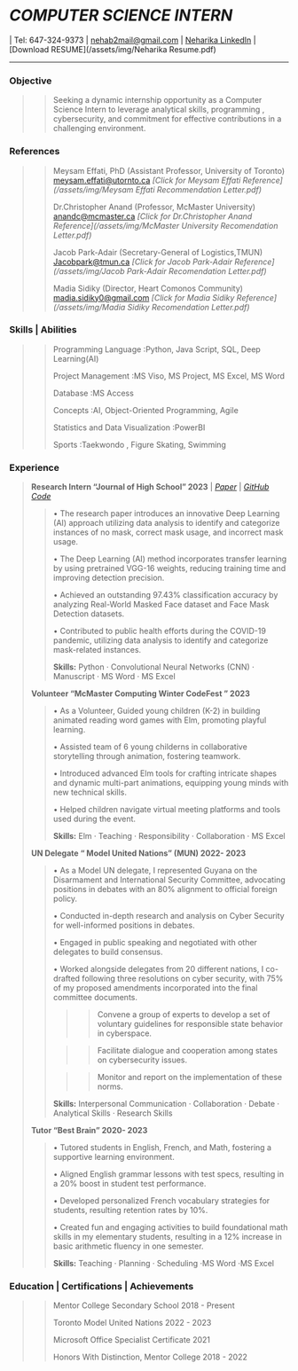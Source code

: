 # _COMPUTER SCIENCE INTERN_
| Tel: 647-324-9373 | nehab2mail@gmail.com | [Neharika LinkedIn](https://www.linkedin.com/in/neharikab/) | [Download RESUME](/assets/img/Neharika Resume.pdf) 

---
### Objective
>> Seeking a dynamic internship opportunity as a Computer Science Intern to leverage analytical skills,
programming , cybersecurity, and commitment for effective contributions in a challenging environment.

### References
 >>  Meysam Effati, PhD (Assistant Professor, University of Toronto) meysam.effati@utornto.ca
 >> *[Click for Meysam Effati Reference](/assets/img/Meysam Effati Recommendation Letter.pdf)*
> >      
 >>  Dr.Christopher Anand (Professor, McMaster University) anandc@mcmaster.ca
 >> *[Click for Dr.Christopher Anand Reference](/assets/img/McMaster University Recomendation Letter.pdf)*
> >  
 >>  Jacob Park-Adair  (Secretary-General of Logistics,TMUN) Jacobpark@tmun.ca
 >> *[Click for Jacob Park-Adair Reference](/assets/img/Jacob Park-Adair Recomendation Letter.pdf)*
> >  
 >>  Madia Sidiky (Director, Heart Comonos Community) madia.sidiky0@gmail.com
 >> *[Click for Madia Sidiky Reference](/assets/img/Madia Sidiky Recomendation Letter.pdf)*

### Skills | Abilities
 >>  Programming Language  :Python, Java Script, SQL, Deep Learning(AI)
> > 
 >>  Project Management  :MS Viso, MS Project, MS Excel, MS Word
> > 
 >>  Database  :MS Access
> > 
 >>  Concepts  :AI, Object-Oriented Programming, Agile
> > 
 >>  Statistics and Data Visualization  :PowerBI
> > 
 >>  Sports  :Taekwondo , Figure Skating, Swimming  

### Experience
> **Research Intern  “Journal of High School”              2023**  | *[Paper](/assets/img/Transfer-learning-approach-for-mask-detection-by-using-extended-vgg16.pdf)* | *[GitHub Code](https://github.com/nehab2mail/AI-Deep-Learning-for-Accurate-COVID-19-Face-Mask-Detection)*
   >> •	The research paper introduces an innovative Deep Learning (AI) approach utilizing data analysis 
        to identify and categorize instances of no mask, correct mask usage, and incorrect mask usage.
>   > 
  >>  •	The Deep Learning (AI) method incorporates transfer learning by using pretrained VGG-16 weights, reducing training time and improving detection precision.
>   > 
  >>  •	Achieved an outstanding 97.43% classification accuracy by analyzing Real-World Masked Face dataset and Face Mask Detection datasets.
>   > 
  >>  •	Contributed to public health efforts during the COVID-19 pandemic, utilizing data analysis to  identify and categorize mask-related instances.
> >    >
> >    __Skills:__ Python · Convolutional Neural Networks (CNN) · Manuscript · MS Word · MS Excel
>   >
>   > 
> **Volunteer “McMaster Computing Winter CodeFest ”      2023**
>
 >>  •	As a Volunteer, Guided young children (K-2) in building animated reading word games with Elm, promoting playful learning.
> >  
 >>  •	Assisted team of 6 young childerns  in collaborative storytelling through animation, fostering teamwork.
> >  
 >>  •	Introduced advanced Elm tools for crafting intricate shapes and dynamic multi-part animations, equipping young minds with new technical skills.
> >  
 >>  •	Helped children navigate virtual meeting platforms and tools used during the event.
> >    >
> >    __Skills:__ Elm · Teaching · Responsibility · Collaboration · MS Excel
>   >
>   > 
> **UN Delegate   “ Model United Nations”  (MUN)              2022- 2023**
> 
 >>  •	As a Model UN delegate, I represented Guyana on the Disarmament and International Security Committee, advocating positions in debates with an 80% alignment to official foreign policy.
> >  
 >>  •	Conducted in-depth research and analysis on Cyber Security for well-informed positions in debates.
> > 
 >>  •	Engaged in public speaking and negotiated with other delegates to build consensus.
> > 
 >>  •		Worked alongside delegates from 20 different nations, I co-drafted following three resolutions on cyber security, with 75% of my proposed amendments incorporated into the final committee documents.
  > > > >Convene a group of experts to develop a set of voluntary guidelines for responsible state behavior in  cyberspace.
> >    
  > > > >Facilitate dialogue and cooperation among states on cybersecurity issues.
> >    
  > > > >Monitor and report on the implementation of these norms.
> >    >
> >    __Skills:__ Interpersonal Communication · Collaboration · Debate · Analytical Skills · Research Skills
>   >
>   > 
> **Tutor   “Best Brain”                                  2020- 2023**
> 
 >>  •	Tutored students in English, French, and Math, fostering a supportive learning environment.
> > 
 >>  •	Aligned English grammar lessons with test specs, resulting in a 20% boost in student test performance.
> > 
 >>  •	Developed personalized French vocabulary strategies for students, resulting retention rates by 10%.
> > 
 >>  •	Created fun and engaging activities to build foundational math skills in my elementary students, resulting in a 12% increase in basic arithmetic fluency in one semester.
> >    >
> >    __Skills:__ Teaching · Planning · Scheduling ·MS Word ·MS Excel

### Education | Certifications | Achievements
 >>  Mentor College Secondary School                        2018 - Present
> > 
 >>  Toronto Model United Nations                           2022 - 2023
> > 
 >>  Microsoft Office Specialist Certificate                2021
> > 
 >>  Honors With Distinction, Mentor College                2018 - 2022    



